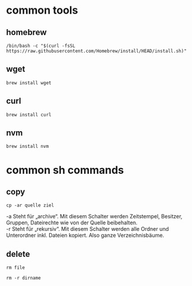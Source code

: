 # common tools

## homebrew
```
/bin/bash -c "$(curl -fsSL https://raw.githubusercontent.com/Homebrew/install/HEAD/install.sh)"
```

## wget
```
brew install wget
```

## curl
```
brew install curl
```

## nvm
```
brew install nvm
```

# common sh commands

## copy
```
cp -ar quelle ziel
```
-a Steht für „archive“. Mit diesem Schalter werden Zeitstempel, Besitzer, Gruppen, Dateirechte wie von der Quelle beibehalten.  
-r Steht für „rekursiv“. Mit diesem Schalter werden alle Ordner und Unterordner inkl. Dateien kopiert. Also ganze Verzeichnisbäume.

## delete
```
rm file
```
```
rm -r dirname
```
